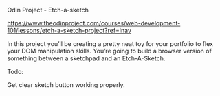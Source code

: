 Odin Project - Etch-a-sketch

https://www.theodinproject.com/courses/web-development-101/lessons/etch-a-sketch-project?ref=lnav

In this project you’ll be creating a pretty neat toy for your portfolio to flex your DOM manipulation skills. You’re going to build a browser version of something between a sketchpad and an Etch-A-Sketch.

Todo:

Get clear sketch button working properly.
